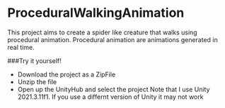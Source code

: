 # ProceduralWalkingAnimation
This project aims to create a spider like creature that walks using procedural animation. Procedural animation are animations generated in real time. 

###Try it yourself!
  - Download the project as a ZipFile
  - Unzip the file
  - Open up the UnityHub and select the project
Note that I use Unity 2021.3.11f1. If you use a differnt version of Unity it may not work
